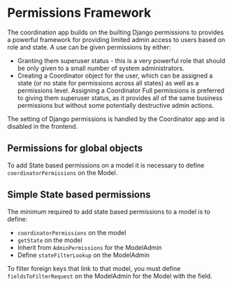 # Permissions Framework

The coordination app builds on the builting Django permissions to provides a powerful framework for providing limited admin access to users based on role and state. A use can be given permissions by either:
- Granting them superuser status - this is a very powerful role that should be only given to a small number of system administrators.
- Creating a Coordinator object for the user, which can be assigned a state (or no state for permissions across all states) as well as a permissions level. Assigning a Coordinator Full permissions is preferred to giving them superuser status, as it provides all of the same business permissions but without some potentially destructive admin actions.

The setting of Django permissions is handled by the Coordinator app and is disabled in the frontend.

## Permissions for global objects

To add State based permissions on a model it is necessary to define `coordinatorPermissions` on the Model.


## Simple State based permissions

The minimum required to add state based permissions to a model is to define:
- `coordinatorPermissions` on the model
- `getState` on the model
- Inherit from `AdminPermissions` for the ModelAdmin
- Define `stateFilterLookup` on the ModelAdmin

To filter foreign keys that link to that model, you must define `fieldsToFilterRequest` on the ModelAdmin for the Model with the field.